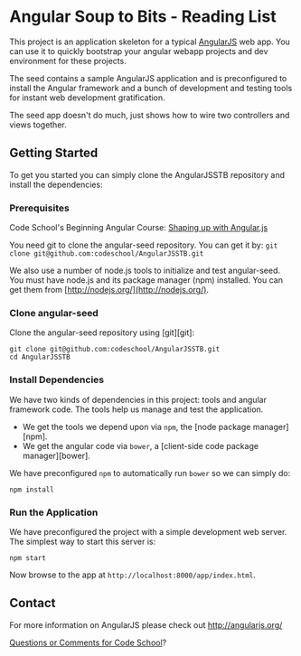 # Angular Soup to Bits - Reading List

This project is an application skeleton for a typical [AngularJS](http://angularjs.org/) web app.
You can use it to quickly bootstrap your angular webapp projects and dev environment for these
projects.

The seed contains a sample AngularJS application and is preconfigured to install the Angular
framework and a bunch of development and testing tools for instant web development gratification.

The seed app doesn't do much, just shows how to wire two controllers and views together.


## Getting Started
To get you started you can simply clone the AngularJSSTB repository and install the dependencies:

### Prerequisites
Code School's Beginning Angular Course: [Shaping up with Angular.js](https://www.codeschool.com/courses/shaping-up-with-angu2lar-js)

You need git to clone the angular-seed repository. You can get it by:
`git clone git@github.com:codeschool/AngularJSSTB.git`

We also use a number of node.js tools to initialize and test angular-seed. You must have node.js and
its package manager (npm) installed.  You can get them from [http://nodejs.org/](http://nodejs.org/).

### Clone angular-seed

Clone the angular-seed repository using [git][git]:

```
git clone git@github.com:codeschool/AngularJSSTB.git
cd AngularJSSTB
```

### Install Dependencies

We have two kinds of dependencies in this project: tools and angular framework code.  The tools help
us manage and test the application.

* We get the tools we depend upon via `npm`, the [node package manager][npm].
* We get the angular code via `bower`, a [client-side code package manager][bower].

We have preconfigured `npm` to automatically run `bower` so we can simply do:

```
npm install
```

### Run the Application

We have preconfigured the project with a simple development web server.  The simplest way to start
this server is:

```
npm start
```

Now browse to the app at `http://localhost:8000/app/index.html`.

## Contact

For more information on AngularJS please check out http://angularjs.org/

[Questions or Comments for Code School](http://help.codeschool.com/)?
